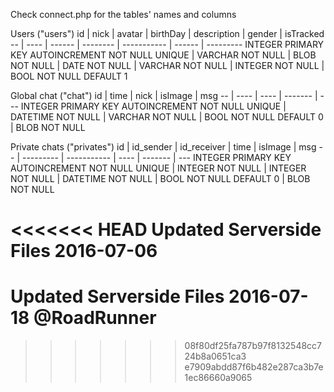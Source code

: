 Check connect.php for the tables' names and columns

Users ("users")
id | nick | avatar | birthDay | description | gender | isTracked
-- | ---- | ------ | -------- | ----------- | ------ | ---------
INTEGER PRIMARY KEY  AUTOINCREMENT  NOT NULL  UNIQUE | VARCHAR NOT NULL | BLOB NOT NULL | DATE NOT NULL | VARCHAR NOT NULL | INTEGER NOT NULL | BOOL  NOT NULL DEFAULT 1

Global chat ("chat")
id | time | nick | isImage | msg
-- | ---- | ---- | ------- | ---
INTEGER PRIMARY KEY  AUTOINCREMENT  NOT NULL  UNIQUE | DATETIME NOT NULL | VARCHAR NOT NULL |  BOOL NOT NULL DEFAULT 0 | BLOB NOT NULL

Private chats ("privates")
id | id_sender | id_receiver | time | isImage | msg
-- | --------- | ----------- | ---- | ------- | ---
INTEGER PRIMARY KEY  AUTOINCREMENT  NOT NULL  UNIQUE | INTEGER NOT NULL | INTEGER NOT NULL | DATETIME NOT NULL | BOOL NOT NULL  DEFAULT 0 | BLOB NOT NULL 

<<<<<<< HEAD
Updated Serverside Files 2016-07-06
=======
Updated Serverside Files 2016-07-18 @RoadRunner
=======
>>>>>>> 08f80df25fa787b97f8132548cc724b8a0651ca3
>>>>>>> e7909abdd87f6b482e287ca3b7e1ec86660a9065
